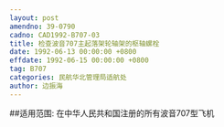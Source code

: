 ```yaml
---
layout: post
amendno: 39-0790
cadno: CAD1992-B707-03
title: 检查波音707主起落架轮轴架的枢轴螺栓
date: 1992-06-13 00:00:00 +0800
effdate: 1992-06-15 00:00:00 +0800
tag: B707
categories: 民航华北管理局适航处
author: 边振海
---
```


##适用范围:
在中华人民共和国注册的所有波音707型飞机

